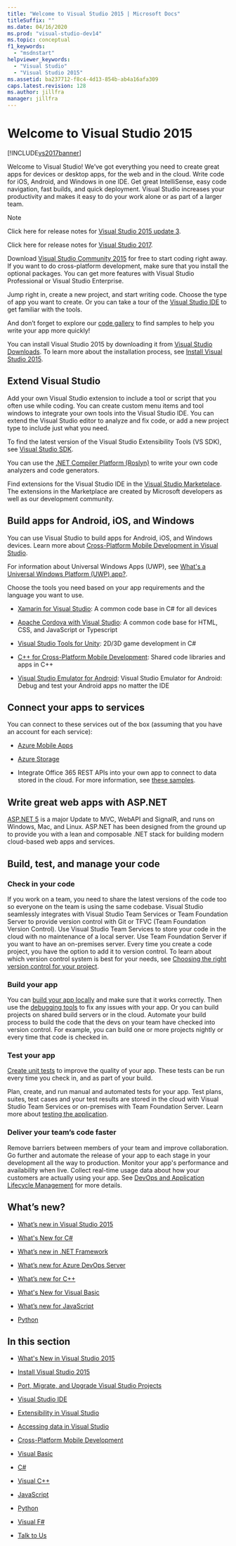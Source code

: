 ```yaml
---
title: "Welcome to Visual Studio 2015 | Microsoft Docs"
titleSuffix: ""
ms.date: 04/16/2020
ms.prod: "visual-studio-dev14"
ms.topic: conceptual
f1_keywords:
  - "msdnstart"
helpviewer_keywords:
  - "Visual Studio"
  - "Visual Studio 2015"
ms.assetid: ba237712-f8c4-4d13-854b-ab4a16afa309
caps.latest.revision: 128
ms.author: jillfra
manager: jillfra
---
```

# Welcome to Visual Studio 2015
[!INCLUDE[vs2017banner](includes/vs2017banner.md)]

Welcome to Visual Studio! We’ve got everything you need to create great apps for devices or desktop apps, for the web and in the cloud. Write code for iOS, Android, and Windows in one IDE. Get great IntelliSense, easy code navigation, fast builds, and quick deployment. Visual Studio increases your productivity and makes it easy to do your work alone or as part of a larger team.

> [!NOTE]
> Click here for release notes for [Visual Studio 2015 update 3](https://docs.microsoft.com/visualstudio/releasenotes/vs2015-update3-vs).
>
> Click here for release notes for [Visual Studio 2017](https://www.visualstudio.com/news/releasenotes/vs2017-relnotes).

 Download [Visual Studio Community 2015](https://visualstudio.microsoft.com/vs/older-downloads/) for free to start coding right away. If you want to do cross-platform development, make sure that you install the optional packages. You can get more features with Visual Studio Professional or Visual Studio Enterprise.

 Jump right in, create a new project, and start writing code. Choose the type of app you want to create. Or you can take a tour of the [Visual Studio IDE](./ide/visual-studio-ide.md) to get familiar with the tools.

 And don’t forget to explore our [code gallery](https://code.msdn.microsoft.com/) to find samples to help you write your app more quickly!

 You can install Visual Studio 2015 by downloading it from [Visual Studio Downloads](https://visualstudio.microsoft.com/vs/older-downloads/). To learn more about the installation process, see [Install Visual Studio 2015](./install/install-visual-studio-2015.md).

## Extend Visual Studio
 Add your own Visual Studio extension to include a tool or script that you often use while coding. You can create custom menu items and tool windows to integrate your own tools into the Visual Studio IDE. You can extend the Visual Studio editor to analyze and fix code, or add a new project type to include just what you need.

 To find the latest version of the Visual Studio Extensibility Tools (VS SDK), see [Visual Studio SDK](./extensibility/visual-studio-sdk.md).

 You can use the [.NET Compiler Platform (Roslyn)](https://github.com/dotnet/Roslyn) to write your own code analyzers and code generators. 

 Find extensions for the Visual Studio IDE in the [Visual Studio Marketplace](https://visualstudiogallery.msdn.microsoft.com/). The extensions in the Marketplace are created by Microsoft developers as well as our development community.

## Build apps for Android, iOS, and Windows
 You can use Visual Studio to build apps for Android, iOS, and Windows devices. Learn more about [Cross-Platform Mobile Development in Visual Studio](./cross-platform/cross-platform-mobile-development-in-visual-studio.md).

 For information about Universal Windows Apps (UWP), see [What's a Universal Windows Platform (UWP) app?](https://docs.microsoft.com/windows/uwp/get-started/universal-application-platform-guide).

 Choose the tools you need based on your app requirements and the language you want to use.

- [Xamarin for Visual Studio](./cross-platform/build-apps-with-native-ui-using-xamarin-in-visual-studio.md): A common code base in C# for all devices

- [Apache Cordova with Visual Studio](https://msdn.microsoft.com/library/db446f2c-6ba4-4c76-aac5-4c66f43b8c42): A common code base for HTML, CSS, and JavaScript or Typescript

- [Visual Studio Tools for Unity](./cross-platform/visual-studio-tools-for-unity.md): 2D/3D game development in C#

- [C++ for Cross-Platform Mobile Development](./cross-platform/visual-cpp-for-cross-platform-mobile-development.md): Shared code libraries and apps in C++

- [Visual Studio Emulator for Android](./cross-platform/visual-studio-emulator-for-android.md): Visual Studio Emulator for Android: Debug and test your Android apps no matter the IDE

## Connect your apps to services
 You can connect to these services out of the box (assuming that you have an account for each service):

- [Azure Mobile Apps](https://azure.microsoft.com/documentation/services/mobile-services/)

- [Azure Storage](https://azure.microsoft.com/documentation/services/storage/)

- Integrate Office 365 REST APIs into your own app to connect to data stored in the cloud. For more information, see [these samples](https://docs.microsoft.com/samples/browse/?products=office-365&term=REST).

## Write great web apps with ASP.NET
 [ASP.NET 5](https://docs.microsoft.com/aspnet/core/?view=aspnetcore-3.0) is a major Update to MVC, WebAPI and SignalR, and runs on Windows, Mac, and Linux.  ASP.NET has been designed from the ground up to provide you with a lean and composable .NET stack for building modern cloud-based web apps and services.

## Build, test, and manage your code

### Check in your code
 If you work on a team, you need to share the latest versions of the code too so everyone on the team is using the same codebase. Visual Studio seamlessly integrates with Visual Studio Team Services or Team Foundation Server to provide version control with Git or TFVC (Team Foundation Version Control). Use Visual Studio Team Services to store your code in the cloud with no maintenance of a local server. Use Team Foundation Server if you want to have an on-premises server. Every time you create a code project, you have the option to add it to version control. To learn about which version control system is best for your needs, see [Choosing the right version control for your project](https://docs.microsoft.com/azure/devops/repos/tfvc/comparison-git-tfvc?view=azure-devops).

### Build your app
 You can [build your app locally](./ide/compiling-and-building-in-visual-studio.md) and make sure that it works correctly. Then use the [debugging tools](./debugger/debugging-in-visual-studio.md) to fix any issues with your app. Or you can build projects on shared build servers or in the cloud. Automate your build process to build the code that the devs on your team have checked into version control. For example, you can build one or more projects nightly or every time that code is checked in.

### Test your app
 [Create unit tests](./test/unit-test-your-code.md) to improve the quality of your app. These tests can be run every time you check in, and as part of your build.

 Plan, create, and run manual and automated tests for your app. Test plans, suites, test cases and your test results are stored in the cloud with Visual Studio Team Services or on-premises with Team Foundation Server. Learn more about [testing the application](https://msdn.microsoft.com/library/73baa961-c21f-43fe-bb92-3f59ae9b5945).

### Deliver your team’s code faster
 Remove barriers between members of your team and improve collaboration. Go further and automate the release of your app to each stage in your development all the way to production. Monitor your app's performance and availability when live. Collect real-time usage data about how your customers are actually using your app. See [DevOps and Application Lifecycle Management](https://msdn.microsoft.com/library/74a1f71d-7f23-4c71-8fd7-89ede614fab6) for more details.

## What’s new?

- [What’s new in Visual Studio 2015](./what-s-new-in-visual-studio-2015.md)

- [What's New for C#](https://msdn.microsoft.com/library/9f18dc26-27fa-4603-a639-b573f07a117b)

- [What’s new in .NET Framework](https://msdn.microsoft.com/library/1d971dd7-10fc-4692-8dac-30ca308fc0fa)

- [What’s new for Azure DevOps Server](/azure/devops/server/whats-new)

- [What’s new for C++](https://docs.microsoft.com/previous-versions/hh409293(v=vs.140))

- [What's New for Visual Basic](https://msdn.microsoft.com/library/d7e97396-7f42-4873-a81c-4ebcc4b6ca02)

- [What’s new for JavaScript](https://docs.microsoft.com/visualstudio/javascript/javascript-in-visual-studio?view=vs-2015#whats-new-in-javascript)

- [Python](./python/getting-started-with-python.md)

## In this section

- [What's New in Visual Studio 2015](./what-s-new-in-visual-studio-2015.md)

- [Install Visual Studio 2015](./install/install-visual-studio-2015.md)

- [Port, Migrate, and Upgrade Visual Studio Projects](./porting/porting-migrating-and-upgrading-visual-studio-projects.md)

- [Visual Studio IDE](./ide/visual-studio-ide.md)

- [Extensibility in Visual Studio](./extensibility/extensibility-in-visual-studio.md)

- [Accessing data in Visual Studio](./data-tools/accessing-data-in-visual-studio.md)

- [Cross-Platform Mobile Development](./cross-platform/cross-platform-mobile-development-in-visual-studio.md)

- [Visual Basic](https://docs.microsoft.com/dotnet/visual-basic/?view=vs-2015)

- [C#](https://docs.microsoft.com/dotnet/csharp/?view=vs-2015)

- [Visual C++](https://msdn.microsoft.com/library/e8dcc44c-a3e2-4ffe-887c-fd15b18dc458)

- [JavaScript](./javascript/javascript-in-visual-studio.md)

- [Python](./python/getting-started-with-python.md)

- [Visual F#](https://msdn.microsoft.com/library/66f52f8a-a034-4c32-bb83-fa5b030faa4d)

- [Talk to Us](./ide/talk-to-us.md)
